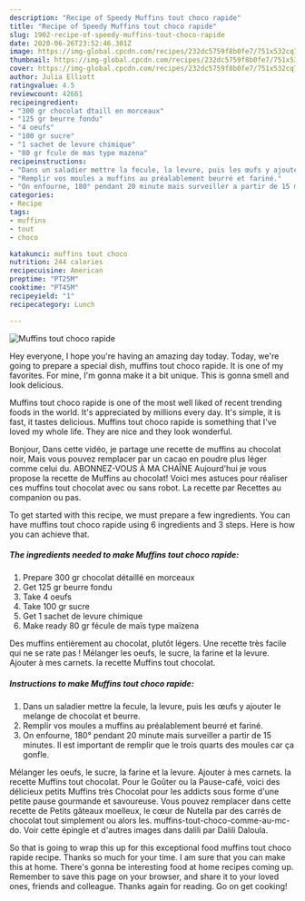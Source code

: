 ```yaml
---
description: "Recipe of Speedy Muffins tout choco rapide"
title: "Recipe of Speedy Muffins tout choco rapide"
slug: 1902-recipe-of-speedy-muffins-tout-choco-rapide
date: 2020-06-26T23:52:46.301Z
image: https://img-global.cpcdn.com/recipes/232dc5759f8b0fe7/751x532cq70/muffins-tout-choco-rapide-photo-principale-de-la-recette.jpg
thumbnail: https://img-global.cpcdn.com/recipes/232dc5759f8b0fe7/751x532cq70/muffins-tout-choco-rapide-photo-principale-de-la-recette.jpg
cover: https://img-global.cpcdn.com/recipes/232dc5759f8b0fe7/751x532cq70/muffins-tout-choco-rapide-photo-principale-de-la-recette.jpg
author: Julia Elliott
ratingvalue: 4.5
reviewcount: 42661
recipeingredient:
- "300 gr chocolat dtaill en morceaux"
- "125 gr beurre fondu"
- "4 oeufs"
- "100 gr sucre"
- "1 sachet de levure chimique"
- "80 gr fcule de mas type mazena"
recipeinstructions:
- "Dans un saladier mettre la fecule, la levure, puis les œufs y ajouter le melange de chocolat et beurre."
- "Remplir vos moules a muffins au préalablement beurré et fariné."
- "On enfourne, 180° pendant 20 minute mais surveiller a partir de 15 minutes. Il est important de remplir que le trois quarts des moules car ça gonfle."
categories:
- Recipe
tags:
- muffins
- tout
- choco

katakunci: muffins tout choco 
nutrition: 244 calories
recipecuisine: American
preptime: "PT25M"
cooktime: "PT45M"
recipeyield: "1"
recipecategory: Lunch

---
```



![Muffins tout choco rapide](https://img-global.cpcdn.com/recipes/232dc5759f8b0fe7/751x532cq70/muffins-tout-choco-rapide-photo-principale-de-la-recette.jpg)

Hey everyone, I hope you're having an amazing day today. Today, we're going to prepare a special dish, muffins tout choco rapide. It is one of my favorites. For mine, I'm gonna make it a bit unique. This is gonna smell and look delicious.

Muffins tout choco rapide is one of the most well liked of recent trending foods in the world. It's appreciated by millions every day. It's simple, it is fast, it tastes delicious. Muffins tout choco rapide is something that I've loved my whole life. They are nice and they look wonderful.

Bonjour, Dans cette vidéo, je partage une recette de muffins au chocolat noir, Mais vous pouvez remplacer par un cacao en poudre plus léger comme celui du. ABONNEZ-VOUS À MA CHAÎNE Aujourd&#39;hui je vous propose la recette de Muffins au chocolat! Voici mes astuces pour réaliser ces muffins tout chocolat avec ou sans robot. La recette par Recettes au companion ou pas.


To get started with this recipe, we must prepare a few ingredients. You can have muffins tout choco rapide using 6 ingredients and 3 steps. Here is how you can achieve that.

<!--inarticleads1-->

##### The ingredients needed to make Muffins tout choco rapide:

1. Prepare 300 gr chocolat détaillé en morceaux
1. Get 125 gr beurre fondu
1. Take 4 oeufs
1. Take 100 gr sucre
1. Get 1 sachet de levure chimique
1. Make ready 80 gr fécule de maïs type maïzena


Des muffins entièrement au chocolat, plutôt légers. Une recette très facile qui ne se rate pas ! Mélanger les oeufs, le sucre, la farine et la levure. Ajouter à mes carnets. la recette Muffins tout chocolat. 

<!--inarticleads2-->

##### Instructions to make Muffins tout choco rapide:

1. Dans un saladier mettre la fecule, la levure, puis les œufs y ajouter le melange de chocolat et beurre.
1. Remplir vos moules a muffins au préalablement beurré et fariné.
1. On enfourne, 180° pendant 20 minute mais surveiller a partir de 15 minutes. Il est important de remplir que le trois quarts des moules car ça gonfle.


Mélanger les oeufs, le sucre, la farine et la levure. Ajouter à mes carnets. la recette Muffins tout chocolat. Pour le Goûter ou la Pause-café, voici des délicieux petits Muffins très Chocolat pour les addicts sous forme d&#39;une petite pause gourmande et savoureuse. Vous pouvez remplacer dans cette recette de Petits gâteaux moelleux, le cœur de Nutella par des carrés de chocolat tout simplement ou alors les. muffins-tout-choco-comme-au-mc-do. Voir cette épingle et d&#39;autres images dans dalili par Dalili Daloula. 

So that is going to wrap this up for this exceptional food muffins tout choco rapide recipe. Thanks so much for your time. I am sure that you can make this at home. There's gonna be interesting food at home recipes coming up. Remember to save this page on your browser, and share it to your loved ones, friends and colleague. Thanks again for reading. Go on get cooking!
